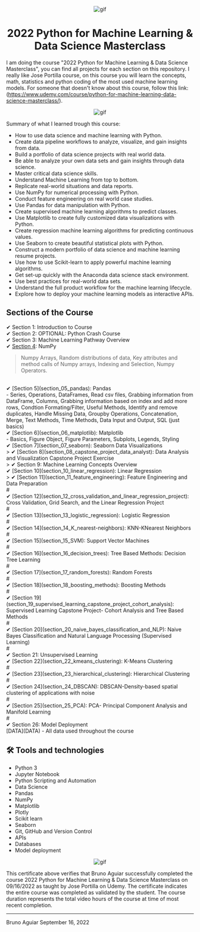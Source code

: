 <p align="center">
<img width="" src="https://media0.giphy.com/media/4FQMuOKR6zQRO/giphy.gif?cid=ecf05e47q5dsu5w71qypmr5phjo3vyckjmkbsybvju1iylkr&rid=giphy.gif&ct=g" align="center" alt="gif" />
<h1 align="center">2022 Python for Machine Learning & Data Science Masterclass 

</h1>
</p>


I am doing the course "2022 Python for Machine Learning & Data Science Masterclass", you can find all projects for each section on this repository.
I really like Jose Portilla course, on this course you will learn the concepts, math, statistics and python coding of the most used machine learning models.
For someone that doesn't know about this course, follow this link:
(https://www.udemy.com/course/python-for-machine-learning-data-science-masterclass/).

<p align="center">
<img width="" src="https://gigacourse.com/wp-content/uploads/2021/08/321545555.jpg" align="center" alt="gif" />
</p>

Summary of what I learned trough this course:
- How to use data science and machine learning with Python.
- Create data pipeline workflows to analyze, visualize, and gain insights from data.
- Build a portfolio of data science projects with real world data.
- Be able to analyze your own data sets and gain insights through data science.
- Master critical data science skills.
- Understand Machine Learning from top to bottom.
- Replicate real-world situations and data reports.
- Use NumPy for numerical processing with Python.
- Conduct feature engineering on real world case studies.
- Use Pandas for data manipulation with Python.
- Create supervised machine learning algorithms to predict classes.
- Use Matplotlib to create fully customized data visualizations with Python.
- Create regression machine learning algorithms for predicting continuous values.
- Use Seaborn to create beautiful statistical plots with Python.
- Construct a modern portfolio of data science and machine learning resume projects.
- Use how to use Scikit-learn to apply powerful machine learning algorithms.
- Get set-up quickly with the Anaconda data science stack environment.
- Use best practices for real-world data sets.
- Understand the full product workflow for the machine learning lifecycle.
- Explore how to deploy your machine learning models as interactive APIs.

## Sections of the Course

✔ Section 1: Introduction to Course<br>
✔ Section 2: OPTIONAL: Python Crash Course<br>
✔ Section 3: Machine Learning Pathway Overview<br>
✔ [Section 4](section_04_numpy): NumPy<br>
> Numpy Arrays, Random distributions of data, Key attributes and method calls of Numpy arrays, Indexing and Selection, 
Numpy Operators.
<br>
✔ [Section 5](section_05_pandas): Pandas<br>
        - Series, Operations, DataFrames, Read csv files, Grabbing information from DataFrame, Columns, Grabbing information based on index and add more rows, Condtion Formating/Filter, Useful Methods, Identify and remove duplicates, Handle Missing Data, Groupby Operations, Concatenation, Merge, Text Methods, Time Methods, Data Input and Output, SQL (just basics)<br>
✔ [Section 6](section_06_matplotlib): Matplotlib<br>
        - Basics, Figure Object, Figure Parameters, Subplots, Legends, Styling<br>
✔ [Section 7](section_07_seaborn): Seaborn Data Visualizations<br>
> 
✔ [Section 8](section_08_capstone_project_data_analyst): Data Analysis and Visualization Capstone Project Exercise<br>
> 
✔ Section 9: Machine Learning Concepts Overview<br>
✔ [Section 10](section_10_linear_regression): Linear Regression<br>
> 
✔ [Section 11](section_11_feature_engineering): Feature Engineering and Data Preparation<br>
        #<br>
✔ [Section 12](section_12_cross_validation_and_linear_regression_project): Cross Validation, Grid Search, and the Linear Regression Project<br>
        #<br>
✔ [Section 13](section_13_logistic_regression): Logistic Regression<br>
        #<br>
✔ [Section 14](section_14_K_nearest-neighbors): KNN-KNearest Neighbors<br>
        #<br>
✔ [Section 15](section_15_SVM): Support Vector Machines<br>
        #<br>
✔ [Section 16](section_16_decision_trees): Tree Based Methods: Decision Tree Learning<br>
        #<br>
✔ [Section 17](section_17_random_forests): Random Forests<br>
        #<br>
✔ [Section 18](section_18_boosting_methods): Boosting Methods<br>
        #<br>
✔ [Section 19](section_19_supervised_learning_capstone_project_cohort_analysis): Supervised Learning Capstone Project- Cohort Analysis and Tree Based Methods<br>
        #<br>
✔ [Section 20](section_20_naive_bayes_classification_and_NLP): Naive Bayes Classification and Natural Language Processing (Supervised Learning)<br>
        #<br>
✔ Section 21: Unsupervised Learning<br>
✔ [Section 22](section_22_kmeans_clustering): K-Means Clustering<br>
        #<br>
✔ [Section 23](section_23_hierarchical_clustering): Hierarchical Clustering<br>
        #<br>
✔ [Section 24](section_24_DBSCAN): DBSCAN-Density-based spatial clustering of applications with noise<br>
        #<br>
✔ [Section 25](section_25_PCA): PCA- Principal Component Analysis and Manifold Learning<br>
        #<br>
✔ Section 26: Model Deployment<br>
[DATA](DATA) - All data used throughout the course

## 🛠 Tools and technologies

- Python 3
- Jupyter Notebook
- Python Scripting and Automation
- Data Science
- Pandas
- NumPy
- Matplotlib
- Plotly
- Scikit learn
- Seaborn
- Git, GitHub and Version Control
- APIs
- Databases
- Model deployment


<p align="center">
<img width="" src="https://udemy-certificate.s3.amazonaws.com/image/UC-f1d333c3-8043-4df3-8747-aaa090c9d456.jpg?v=1663366755000" align="center" alt="gif" />
</p>

This certificate above verifies that Bruno Aguiar successfully completed the course 2022 Python for Machine Learning & Data Science Masterclass on 09/16/2022 as taught by Jose Portilla on Udemy. The certificate indicates the entire course was completed as validated by the student. The course duration represents the total video hours of the course at time of most recent completion.

<hr>

Bruno Aguiar September 16, 2022
